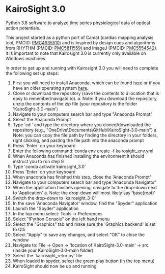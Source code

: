 # KairoSight 3.0
Python 3.8 software to analyze time series physiological data of optical action potentials.

This project started as a python port of Camat (cardiac mapping analysis tool, PMCID: [PMC4935510](https://www.ncbi.nlm.nih.gov/pmc/articles/PMC4935510/)) and is inspired by design cues and algorithms from RHYTHM (PMCID: [PMC5811559](https://www.ncbi.nlm.nih.gov/pmc/articles/PMC5811559/)) and ImageJ (PMCID: [PMC5554542](https://www.ncbi.nlm.nih.gov/pmc/articles/PMC5554542/)). It is important to note that Kairosight 3.0 is currently only available on Windows machines.
 
In order to get up and running with Kairosight 3.0 you will need to complete the following set up steps:
1. First you will need to install Anaconda, which can be found [here](https://docs.anaconda.com/anaconda/install/windows/) or if you have an older operating system [here](https://docs.anaconda.com/free/anaconda/install/old-os/).
2. Clone or download the repository (save the contents to a location that is easy to remember/navigate to).
   a. Note: If you download the repository, unzip the contents of the zip file (your repository is the folder 'KairoSight-3.0-main')
3. Navigate to your computers search bar and type "Anaconda Prompt"
4. Select the Anaconda Prompt
5. Type 'cd ' and type the directory where you cloned/downloaded the repository (e.g., "OneDrive\Documents\GitHub\KairoSight-3.0-main")
   a. Note: you can copy the file path by finding the directory in your folders, right clicking, and pasting the file path into the anaconda prompt
6. Press 'Enter' on your keyboard
7. Enter the following command: conda env create -f kairosight_env.yml
8. When Anaconda has finished installing the environment it should instruct you to run step 9
9. Type 'conda activate kairosight_3.0'
10. Press 'Enter' on your keyboard
11. When anaconda has finished this step, close the 'Anaconda Prompt'
12. Navigate to your computers search bar and type 'Anaconda Navigator'
13. When the application finishes opening, navigate to the drop-down next to 'Application'
   a. Note: the drop-down will most likely say 'base(root)'
14. Switch the drop-down to 'kairosight_3-0'
15. In the save 'Anaconda Navigator' window, find the "Spyder" application
16. Launch the "Spyder" application
17. In the top menu select: Tools -> Preferences
18. Select "IPython Console" on the left hand menu
19. Select the "Graphics" tab and make sure the 'Graphics backend' is set to Qt5
20. Select "Apply" to save any changes, and select "OK" to close the window
21. Navigate to: File -> Open -> 'location of KairoSight-3.0-main' -> src (inside your KairoSight-3.0-main folder) 
22. Select the 'kairosight_retro.py' file
23. When loaded in spyder, select the green play button (in the top menu)
24. KairoSight should now be up and running

